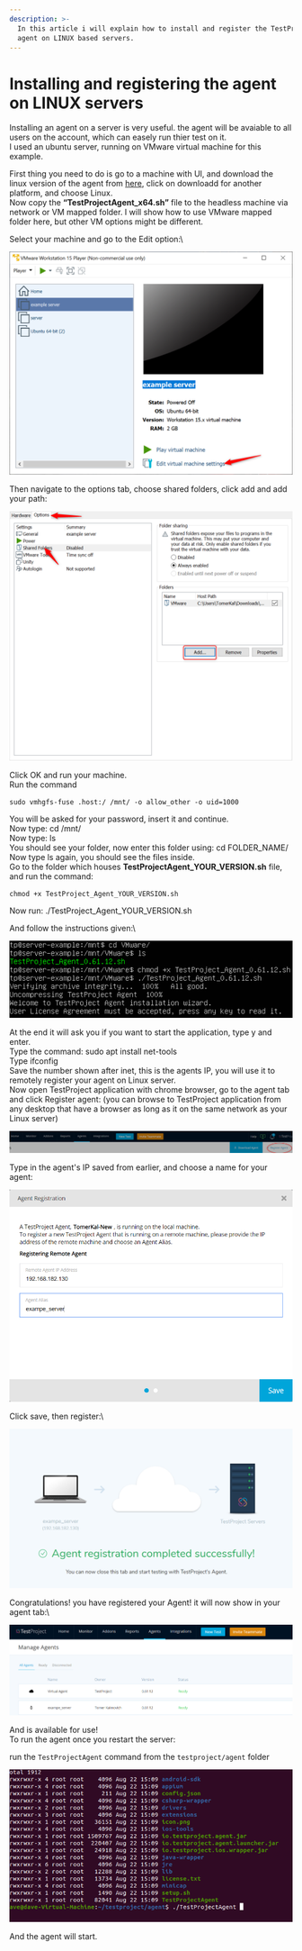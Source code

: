 ```yaml
---
description: >-
  In this article i will explain how to install and register the TestProject
  agent on LINUX based servers.
---
```


# Installing and registering the agent on LINUX servers

Installing an agent on a server is very useful. the agent will be avaiable to all users on the account, which can easely run thier test on it.\
I used an ubuntu server, running on VMware virtual machine for this example.

First thing you need to do is go to a machine with UI, and download the linux version of the agent from [here](https://app.testproject.io/#/download), click on downloadd for another platform, and choose Linux.\
Now copy the **“TestProjectAgent\_x64.sh”** file to the headless machine via network or VM mapped folder. I will show how to use VMware mapped folder here, but other VM options might be different.

Select your machine and go to the Edit option:\


![](<../../.gitbook/assets/image (561).png>)

Then navigate to the options tab, choose shared folders, click add and add your path:

![](<../../.gitbook/assets/image (565).png>)

Click OK and run your machine.\
Run the command&#x20;

```shell
sudo vmhgfs-fuse .host:/ /mnt/ -o allow_other -o uid=1000
```

You will be asked for your password, insert it and continue.\
Now type: cd /mnt/\
Now type: ls\
You should see your folder, now enter this folder using: cd FOLDER\_NAME/\
Now type ls again, you should see the files inside.\
Go to the folder which houses **TestProjectAgent\_YOUR\_VERSION.sh** file, and run the command:

```shell
chmod +x TestProject_Agent_YOUR_VERSION.sh
```

Now run: ./TestProject\_Agent\_YOUR\_VERSION.sh

And follow the instructions given:\


![](<../../.gitbook/assets/image (518).png>)

At the end it will ask you if you want to start the application, type y and enter.\
Type the command: sudo apt install net-tools\
Type ifconfig\
Save the number shown after inet, this is the agents IP, you will use it to remotely register your agent on Linux server.\
Now open TestProject application with chrome browser, go to the agent tab and click Register agent: (you can browse to TestProject application from any desktop that have a browser as long as it on the same network as your Linux server)&#x20;

![](<../../.gitbook/assets/image (512).png>)

Type in the agent's IP saved from earlier, and choose a name for your agent:

![](<../../.gitbook/assets/image (488).png>)

Click save, then register:\


![](<../../.gitbook/assets/image (543).png>)

Congratulations! you have registered your Agent! it will now show in your agent tab:\


![](<../../.gitbook/assets/image (529).png>)

And is available for use!\
To run the agent once you restart the server:

run the `TestProjectAgent` command from the `testproject/agent` folder

![](<../../.gitbook/assets/image (449).png>)

And the agent will start.
